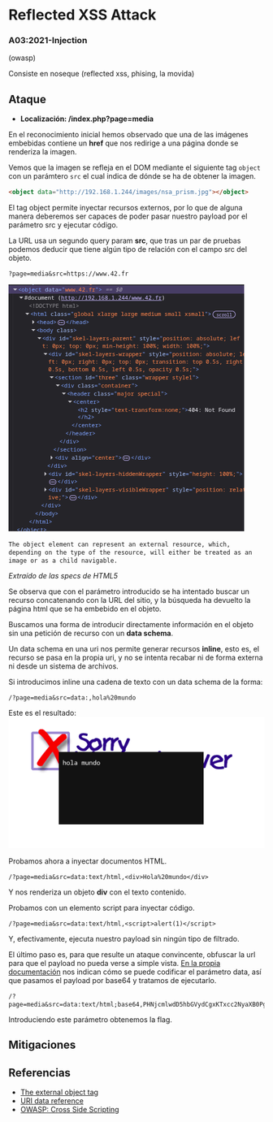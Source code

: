 # Reflected XSS Attack
### A03:2021-Injection
(owasp)

Consiste en noseque (reflected xss, phising, la movida)

## Ataque
- **Localización: /index.php?page=media**

En el reconocimiento inicial hemos observado que una de las imágenes embebidas contiene un  **href** que nos redirige a una página donde se renderiza la imagen.

Vemos que la imagen se refleja en el DOM mediante el siguiente tag `object` con un parámtero `src` el cual indica de dónde se ha de obtener la imagen.

```html
<object data="http://192.168.1.244/images/nsa_prism.jpg"></object>
```

El tag object permite inyectar recursos externos, por lo que de alguna manera deberemos ser capaces de poder pasar nuestro payload por el parámetro src y ejecutar código.

La URL usa un segundo query param **src**, que tras un par de pruebas podemos deducir que tiene algún tipo de relación con el campo src del objeto.

```
?page=media&src=https://www.42.fr
```

![Object tag generado a partir del queryparam](../static/object-tag.png)

```
The object element can represent an external resource, which, depending on the type of the resource, will either be treated as an image or as a child navigable.
```
_Extraído de las specs de HTML5_

Se observa que con el parámetro introducido se ha intentado buscar un recurso concatenando con la URL del sitio, y la búsqueda ha devuelto la página html que se ha embebido en el objeto.

Buscamos una forma de introducir directamente información en el objeto sin una petición de recurso con un **data schema**.

Un data schema en una uri nos permite generar recursos **inline**, esto es, el recurso se pasa en la propia uri, y no se intenta recabar ni de forma externa ni desde un sistema de archivos.

Si introducimos inline una cadena de texto con un data schema de la forma:
```
/?page=media&src=data:,hola%20mundo
```

Este es el resultado:
![Texto renderizado pasado por la uri](../static/hola-mundo.png)


Probamos ahora a inyectar documentos HTML.
```
/?page=media&src=data:text/html,<div>Hola%20mundo</div>
```

Y nos renderiza un objeto **div** con el texto contenido.

Probamos con un elemento script para inyectar código.

```
/?page=media&src=data:text/html,<script>alert(1)</script>
```

Y, efectivamente, ejecuta nuestro payload sin ningún tipo de filtrado.

El último paso es, para que resulte un ataque convincente, obfuscar la url para que el payload no pueda verse a simple vista. [En la propia documentación](https://developer.mozilla.org/es/docs/Web/URI/Reference/Schemes/data) nos indican cómo se puede codificar el parámetro data, así que pasamos el payload por base64 y tratamos de ejecutarlo.

```
/?page=media&src=data:text/html;base64,PHNjcmlwdD5hbGVydCgxKTxcc2NyaXB0Pg==
```

Introduciendo este parámetro obtenemos la flag.

## Mitigaciones

## Referencias

- [The external object tag](https://developer.mozilla.org/en-US/docs/Web/HTML/Reference/Elements/object)
- [URI data reference](https://developer.mozilla.org/es/docs/Web/URI/Reference/Schemes/data)
- [OWASP: Cross Side Scripting](https://owasp.org/www-community/attacks/xss/)